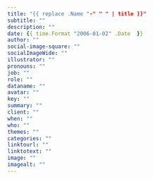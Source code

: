 ```yaml
---
title: "{{ replace .Name "-" " " | title }}"
subtitle: ""
description: ""
date: {{ time.Format "2006-01-02" .Date  }}
author: ""
social-image-square: ""
socialImageWide: ""
illustrator: ""
pronouns: ""
job: ""
role: ""
dataname: ""
avatar: ""
key: ""
summary: ""
client: ""
when: ""
who: ""
themes: ""
categories: ""
linktourl: ""
linktotext: ""
image: ""
imagealt: ""
---
```

